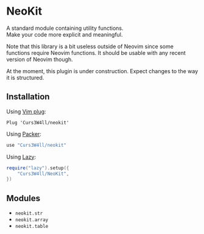# NeoKit

A standard module containing utility functions.  
Make your code more explicit and meaningful.

Note that this library is a bit useless outside of Neovim since some functions require Neovim functions. It should be usable with any recent version of Neovim though.

At the moment, this plugin is under construction. Expect changes to the way it is structured.

## Installation

Using [Vim plug](https://github.com/junegunn/vim-plug):

```vim
Plug 'Curs3W4ll/neokit'
```

Using [Packer](https://github.com/wbthomason/packer.nvim):

```lua
use "Curs3W4ll/neokit"
```

Using [Lazy](https://github.com/folke/lazy.nvim):

```lua
require("lazy").setup({
    "Curs3W4ll/NeoKit",
})
```

## Modules

- `neokit.str`
- `neokit.array`
- `neokit.table`
